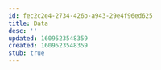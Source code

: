 ```yaml
---
id: fec2c2e4-2734-426b-a943-29e4f96ed625
title: Data
desc: ''
updated: 1609523548359
created: 1609523548359
stub: true
---
```


